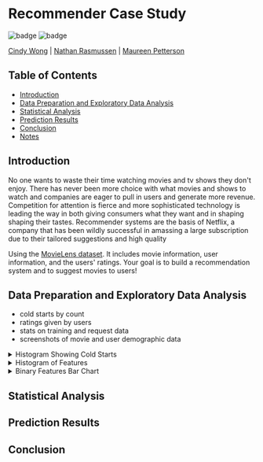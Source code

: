 # Recommender Case Study

![badge](https://img.shields.io/badge/last%20modified-may%20%202020-success)
![badge](https://img.shields.io/badge/status-in%20progress-yellow)

<a href="https://github.com/cwong90">Cindy Wong</a> | <a href="https://github.com/rasbot">Nathan Rasmussen</a> | <a href="https://github.com/mkpetterson">Maureen Petterson</a>

## Table of Contents

- <a href="https://github.com/mkpetterson/recommender_study#introduction">Introduction</a>  
- <a href="https://github.com/mkpetterson/recommender_study#data-preparation-and-exploratory-data-analysis">Data Preparation and Exploratory Data Analysis</a> 
- <a href="https://github.com/mkpetterson/recommender_study#modeling-linear-regression">Statistical Analysis</a>  
- <a href="https://github.com/mkpetterson/recommender_study#prediction-results">Prediction Results</a> 
- <a href="https://github.com/mkpetterson/recommender_study#conclusion">Conclusion</a>
- <a href="https://github.com/mkpetterson/recommender_study#notes">Notes</a>


## Introduction

No one wants to waste their time watching movies and tv shows they don't enjoy. There has never been more choice with what movies and shows to watch and companies are eager to pull in users and generate more revenue. Competition for attention is fierce and more sophisticated technology is leading the way in both giving consumers what they want and in shaping shaping their tastes. Recommender systems are the basis of Netflix, a company that has been wildly successful in amassing a large subscription due to their tailored suggestions and high quality 

Using the [MovieLens dataset](http://grouplens.org/datasets/movielens/). It includes movie
information, user information, and the users' ratings. Your goal is to build a
recommendation system and to suggest movies to users!



## Data Preparation and Exploratory Data Analysis


- cold starts by count
- ratings given by users
- stats on training and request data
- screenshots of movie and user demographic data


<details>
    <summary>Histogram Showing Cold Starts</summary>
    <img alt="coldstart" src='images/cold_starthist.png'>
</details>
    






<details>
    <summary>Histogram of Features</summary>
<img alt="Histograms" src='img/histograms_of_features.png'>
</details>

<details>
    <summary>Binary Features Bar Chart</summary>
<p align='middle'>
    <td><img src='img/binary_bar_chart.png' align='center' width="400"></td>
</p>
</details>


## Statistical Analysis

## Prediction Results

## Conclusion


